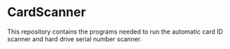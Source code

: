 # CardScanner
This repository contains the programs needed to run the automatic card ID scanner and hard drive serial number scanner. 
